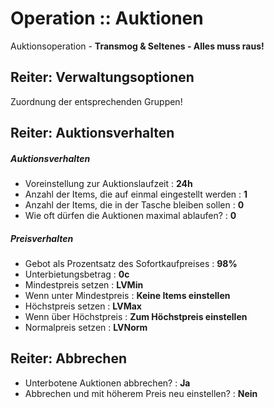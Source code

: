 # Operation :: Auktionen
Auktionsoperation - **Transmog & Seltenes - Alles muss raus!**

## Reiter: Verwaltungsoptionen
Zuordnung der entsprechenden Gruppen!

## Reiter: Auktionsverhalten
##### Auktionsverhalten
- Voreinstellung zur Auktionslaufzeit                   : **24h**
- Anzahl der Items, die auf einmal eingestellt werden   : **1**
- Anzahl der Items, die in der Tasche bleiben sollen    : **0**
- Wie oft dürfen die Auktionen maximal ablaufen?        : **0**

##### Preisverhalten
- Gebot als Prozentsatz des Sofortkaufpreises           : **98%**
- Unterbietungsbetrag                                   : **0c**
- Mindestpreis setzen                                   : **LVMin**
- Wenn unter Mindestpreis                               : **Keine Items einstellen**
- Höchstpreis setzen                                    : **LVMax**
- Wenn über Höchstpreis                                 : **Zum Höchstpreis einstellen**
- Normalpreis setzen                                    : **LVNorm**

## Reiter: Abbrechen
- Unterbotene Auktionen abbrechen?                      : **Ja**
- Abbrechen und mit höherem Preis neu einstellen?       : **Nein**
